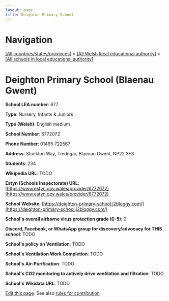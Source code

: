 ```yaml
---
layout: page
title: Deighton Primary School
---
```

# Navigation

[[All countries/states/provinces]](../../..) > [[All Welsh local educational authority]](../..) > [[All schools in local educational authority]](..)

# Deighton Primary School (Blaenau Gwent)

**School LEA number**: 677

**Type**: Nursery, Infants & Juniors

**Type (Welsh)**: English medium

**School Number**: 6772072

**Phone Number**: 01495 722567

**Address**: Stockton Way, Tredegar, Blaenau Gwent, NP22 3ES

**Students**: 234

**Wikipedia URL**: TODO

**Estyn (Schools Inspectorate) URL**: [https://www.estyn.gov.wales/provider/6772072](https://www.estyn.gov.wales/provider/6772072)

**School Website**: [https://deighton-primary-school.j2bloggy.com/](https://deighton-primary-school.j2bloggy.com/)

**School's overall airborne virus protection grade (0-5)**: 0

**Discord, Facebook, or WhatsApp group for discovery/advocacy for THIS school**: TODO

**School's policy on Ventilation**: TODO

**School's Ventilation Work Completion**: TODO

**School's Air-Purification**: TODO

**School's CO2 monitoring to actively drive ventilation and filtration**: TODO

**School's Wikidata URL**: TODO




[Edit this page](https://github.com/VentilationProject/Wales/edit/prif/./Blaenau_Gwent/Deighton_Primary_School.md). See also [rules for contribution](../../../contribution-rules/)
